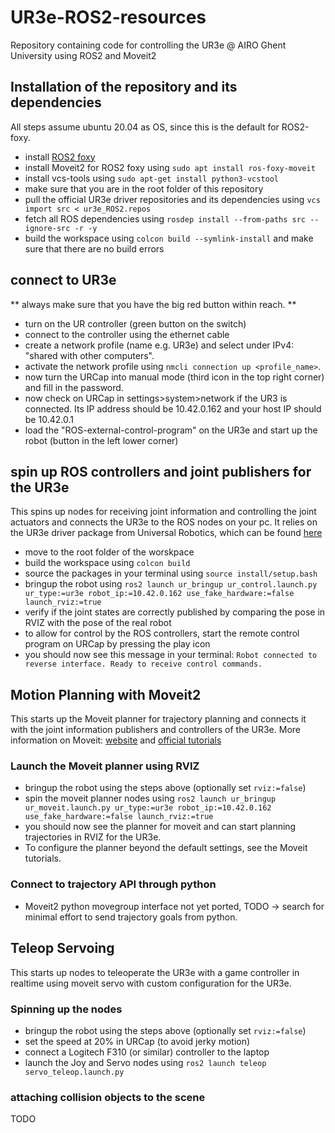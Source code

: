 # UR3e-ROS2-resources
Repository containing code for controlling the UR3e @ AIRO Ghent University using ROS2 and Moveit2


## Installation of the repository and its dependencies

All steps assume ubuntu 20.04 as OS, since this is the default for ROS2-foxy.

- install [ROS2 foxy](https://docs.ros.org/en/foxy/Installation/Ubuntu-Install-Debians.html)
- install Moveit2 for ROS2 foxy using `sudo apt install ros-foxy-moveit`
- install vcs-tools using `sudo apt-get install python3-vcstool`
- make sure that you are in the root folder of this repository
- pull the official UR3e driver repositories and its dependencies using `vcs import src < ur3e_ROS2.repos`
- fetch all ROS dependencies using `rosdep install --from-paths src --ignore-src -r -y`
- build the workspace using `colcon build --symlink-install` and make sure that there are no build errors


## connect to UR3e 
** always make sure that you have the big red button within reach. **
- turn on the UR controller (green button on the switch)
- connect to the controller using the ethernet cable
- create a network profile (name e.g. UR3e) and select under IPv4: "shared with other computers". 
- activate the network profile using `nmcli connection up <profile_name>`. 
- now turn the URCap into manual mode (third icon in the top right corner) and fill in the password. 
- now check on URCap in settings>system>network if the UR3 is connected. Its IP address should be 10.42.0.162 and your host IP should be 10.42.0.1
- load the "ROS-external-control-program" on the UR3e and start up the robot (button in the left lower corner)

## spin up ROS controllers and joint publishers for the UR3e
This spins up nodes for receiving joint information and controlling the joint actuators and connects the UR3e to the ROS nodes on your pc. 
It relies on the UR3e driver package from Universal Robotics, which can be found [here](https://github.com/UniversalRobots/Universal_Robots_ROS2_Driver/tree/foxy)

- move to the root folder of the worskpace
- build the workspace using `colcon build`
- source the packages in your terminal using `source install/setup.bash`
- bringup the robot using `ros2 launch ur_bringup ur_control.launch.py ur_type:=ur3e robot_ip:=10.42.0.162 use_fake_hardware:=false launch_rviz:=true`
- verify if the joint states are correctly published by comparing the pose in RVIZ with the pose of the real robot
- to allow for control by the ROS controllers, start the remote control program on URCap by pressing the play icon
- you should now see this message in your terminal: `Robot connected to reverse interface. Ready to receive control commands.`


## Motion Planning with Moveit2
This starts up the Moveit planner for trajectory planning and connects it with the joint information publishers and controllers of the UR3e. More information on Moveit: [website]() and [official tutorials](http://moveit2_tutorials.picknik.ai/index.html)
### Launch the Moveit planner using RVIZ
- bringup the robot using the steps above (optionally set `rviz:=false`)
- spin the moveit planner nodes using `ros2 launch ur_bringup ur_moveit.launch.py ur_type:=ur3e robot_ip:=10.42.0.162  use_fake_hardware:=false launch_rviz:=true`
- you should now see the planner for moveit and can start planning trajectories in RVIZ for the UR3e. 
- To configure the planner beyond the default settings, see the Moveit tutorials.

### Connect to trajectory API through python
- Moveit2 python movegroup interface not yet ported, TODO -> search for minimal effort to send trajectory goals from python.

## Teleop Servoing
This starts up nodes to teleoperate the UR3e with a game controller in realtime using moveit servo with custom configuration for the UR3e.

### Spinning up the nodes
- bringup the robot using the steps above (optionally set `rviz:=false`)
- set the speed at 20% in URCap (to avoid jerky motion)
- connect a Logitech F310 (or similar) controller to the laptop
- launch the Joy and Servo nodes using `ros2 launch teleop servo_teleop.launch.py`

### attaching collision objects to the scene
TODO

